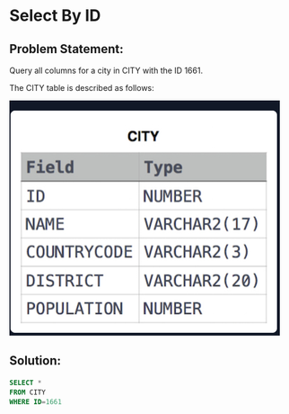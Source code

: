 # Select By ID

## Problem Statement:
Query all columns for a city in CITY with the ID 1661.

The CITY table is described as follows:

![](./Images/City.PNG)

## Solution:
```SQL
SELECT *
FROM CITY
WHERE ID=1661
```